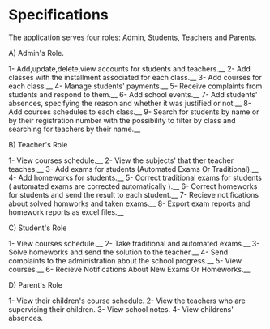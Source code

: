 # Specifications

The application serves four roles: Admin, Students, Teachers and Parents.

A) Admin's Role.

1- Add,update,delete,view accounts for students and teachers.__
2- Add classes with the installment associated for each class.__
3- Add courses for each class.__
4- Manage students' payments.__
5- Receive complaints from students and respond to them.__
6- Add school events.__
7- Add students' absences, specifying the reason and whether it was justified or not.__
8- Add courses schedules to each class.__
9- Search for students by name or by their registration number with the possibility to filter by class and searching for teachers by their name.__

B) Teacher's Role

1- View courses schedule.__
2- View the subjects' that ther teacher teaches.__
3- Add exams for students (Automated Exams Or Traditional).__
4- Add homeworks for students.__
5- Correct traditional exams for students ( automated exams are corrected automatically ).__
6- Correct homeworks for students and send the result to each student.__
7- Recieve notifications about solved homworks and taken exams.__
8- Export exam reports and homework reports as excel files.__

C) Student's Role

1- View courses schedule.__
2- Take traditional and automated exams.__
3- Solve homeworks and send the solution to the teacher.__
4- Send complaints to the administration about the school progress.__
5- View courses.__
6- Recieve Notifications About New Exams Or Homeworks.__

D) Parent's Role

1- View their children's course schedule.
2- View the teachers who are supervising their children.
3- View school notes.
4- View childrens' absences.
